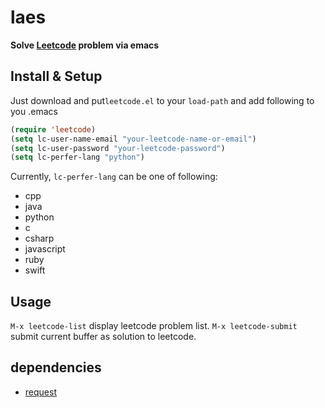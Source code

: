 # laes

**Solve [Leetcode](https://leetcode.com/) problem via emacs**

## Install & Setup

Just download and put`leetcode.el` to your `load-path` and add following to you .emacs
``` lisp
(require 'leetcode)
(setq lc-user-name-email "your-leetcode-name-or-email")
(setq lc-user-password "your-leetcode-password")
(setq lc-perfer-lang "python")
```
Currently, `lc-perfer-lang` can be one of following:

- cpp
- java
- python
- c
- csharp
- javascript
- ruby
- swift

## Usage

`M-x leetcode-list` display leetcode problem list.
`M-x leetcode-submit` submit current buffer as solution to leetcode.

## dependencies
- [request](https://github.com/tkf/emacs-request)
